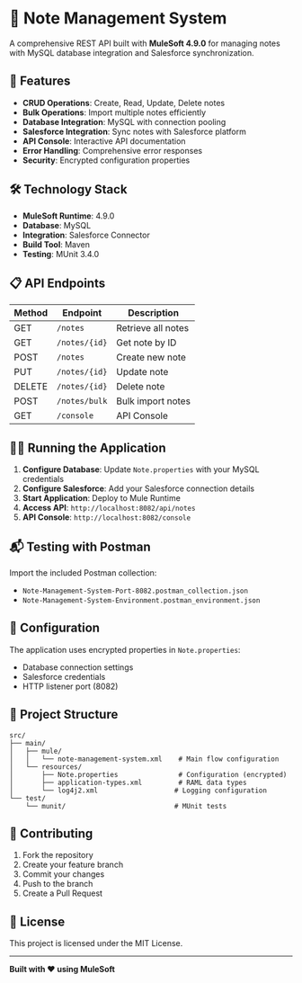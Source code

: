 # 📝 Note Management System

A comprehensive REST API built with **MuleSoft 4.9.0** for managing notes with MySQL database integration and Salesforce synchronization.

## 🚀 Features

- **CRUD Operations**: Create, Read, Update, Delete notes
- **Bulk Operations**: Import multiple notes efficiently  
- **Database Integration**: MySQL with connection pooling
- **Salesforce Integration**: Sync notes with Salesforce platform
- **API Console**: Interactive API documentation
- **Error Handling**: Comprehensive error responses
- **Security**: Encrypted configuration properties

## 🛠️ Technology Stack

- **MuleSoft Runtime**: 4.9.0
- **Database**: MySQL
- **Integration**: Salesforce Connector
- **Build Tool**: Maven
- **Testing**: MUnit 3.4.0

## 📋 API Endpoints

| Method | Endpoint | Description |
|--------|----------|-------------|
| GET | `/notes` | Retrieve all notes |
| GET | `/notes/{id}` | Get note by ID |
| POST | `/notes` | Create new note |
| PUT | `/notes/{id}` | Update note |
| DELETE | `/notes/{id}` | Delete note |
| POST | `/notes/bulk` | Bulk import notes |
| GET | `/console` | API Console |

## 🏃‍♂️ Running the Application

1. **Configure Database**: Update `Note.properties` with your MySQL credentials
2. **Configure Salesforce**: Add your Salesforce connection details
3. **Start Application**: Deploy to Mule Runtime
4. **Access API**: `http://localhost:8082/api/notes`
5. **API Console**: `http://localhost:8082/console`

## 📬 Testing with Postman

Import the included Postman collection:
- `Note-Management-System-Port-8082.postman_collection.json`
- `Note-Management-System-Environment.postman_environment.json`

## 🔧 Configuration

The application uses encrypted properties in `Note.properties`:
- Database connection settings
- Salesforce credentials  
- HTTP listener port (8082)

## 📁 Project Structure

```
src/
├── main/
│   ├── mule/
│   │   └── note-management-system.xml    # Main flow configuration
│   └── resources/
│       ├── Note.properties               # Configuration (encrypted)
│       ├── application-types.xml         # RAML data types
│       └── log4j2.xml                   # Logging configuration
└── test/
    └── munit/                           # MUnit tests
```

## 🤝 Contributing

1. Fork the repository
2. Create your feature branch
3. Commit your changes
4. Push to the branch
5. Create a Pull Request

## 📄 License

This project is licensed under the MIT License.

---
**Built with ❤️ using MuleSoft**
